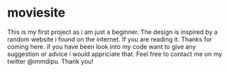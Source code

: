 # moviesite
This is my first project as i am just a beginner. The design is inspired by a random website i found on the internet. 
If you are reading it. Thanks for coming here.
if you have been look into my code want to give any suggestion or advice i would appriciate that.
Feel free to contact me on my twitter @immdipu.
Thank you!

